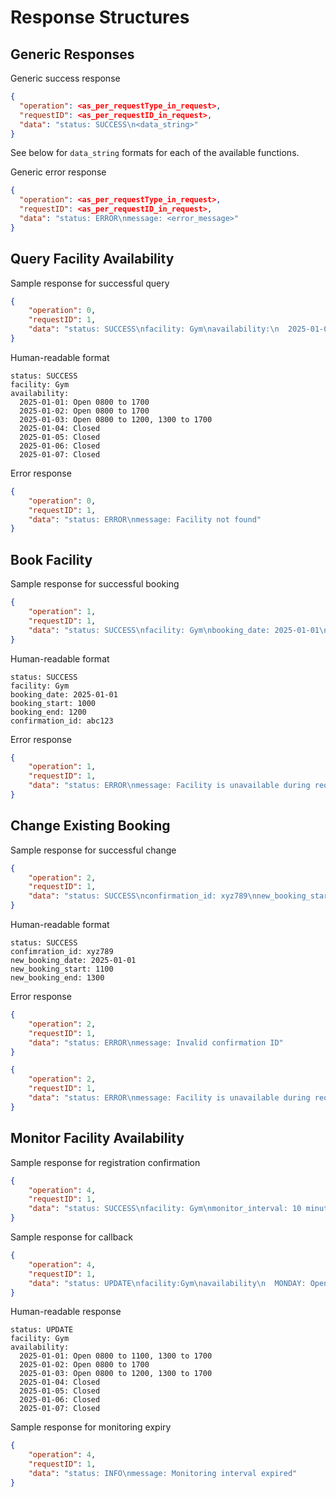 # Response Structures
## Generic Responses

Generic success response
```json
{
  "operation": <as_per_requestType_in_request>,
  "requestID": <as_per_requestID_in_request>,
  "data": "status: SUCCESS\n<data_string>"
}
```
See below for `data_string` formats for each of the available functions.

Generic error response
```json
{
  "operation": <as_per_requestType_in_request>,
  "requestID": <as_per_requestID_in_request>,
  "data": "status: ERROR\nmessage: <error_message>"
}
```

## Query Facility Availability

Sample response for successful query
```json
{
	"operation": 0,
	"requestID": 1,
	"data": "status: SUCCESS\nfacility: Gym\navailability:\n  2025-01-01: Open 0800 to 1700\n  2025-01-02: Open 0800 to 1700\n  2025-01-03: Open 0800 to 1200, 1300 to 1700\n  2025-01-04: Closed\n  2025-01-05: Closed\n  2025-01-06: Closed\n  2025-01-07: Closed"
}
```

Human-readable format
```
status: SUCCESS
facility: Gym
availability:
  2025-01-01: Open 0800 to 1700
  2025-01-02: Open 0800 to 1700
  2025-01-03: Open 0800 to 1200, 1300 to 1700
  2025-01-04: Closed
  2025-01-05: Closed
  2025-01-06: Closed
  2025-01-07: Closed
```

Error response
```json
{
	"operation": 0,
	"requestID": 1,
	"data": "status: ERROR\nmessage: Facility not found"
}
```

## Book Facility

Sample response for successful booking
```json
{
	"operation": 1,
	"requestID": 1,
	"data": "status: SUCCESS\nfacility: Gym\nbooking_date: 2025-01-01\nbooking_start: 1000\nbooking_end: 1200\nconfirmation_id: abc123"
}
```

Human-readable format
```
status: SUCCESS
facility: Gym
booking_date: 2025-01-01
booking_start: 1000
booking_end: 1200
confirmation_id: abc123
```

Error response
```json
{
	"operation": 1,
	"requestID": 1,
	"data": "status: ERROR\nmessage: Facility is unavailable during requested period."
}
```

## Change Existing Booking

Sample response for successful change
```json
{
	"operation": 2,
	"requestID": 1,
	"data": "status: SUCCESS\nconfirmation_id: xyz789\nnew_booking_start: 1100\nnew_booking_end: 1300"
}
```

Human-readable format
```
status: SUCCESS
confimration_id: xyz789
new_booking_date: 2025-01-01
new_booking_start: 1100
new_booking_end: 1300
```

Error response
```json
{
	"operation": 2,
	"requestID": 1,
	"data": "status: ERROR\nmessage: Invalid confirmation ID"
}
```

```json
{
	"operation": 2,
	"requestID": 1,
	"data": "status: ERROR\nmessage: Facility is unavailable during requested period"
}
```
## Monitor Facility Availability

Sample response for registration confirmation
```json
{
	"operation": 4,
	"requestID": 1,
	"data": "status: SUCCESS\nfacility: Gym\nmonitor_interval: 10 minutes\nmessage: Monitoring started"
}
```

Sample response for callback
```json
{
	"operation": 4,
	"requestID": 1,
	"data": "status: UPDATE\nfacility:Gym\navailability\n  MONDAY: Open 0800 to 1100, 1300 to 1700\n  TUESDAY: Open 0800 to 1700\n  WEDNESDAY: Open 0800 to 1200, 1300 to 1700\n  THURSDAY: Closed\n  FRIDAY: Closed\n  SATURDAY: Closed\n  SUNDAY: Closed"
}
```

Human-readable response
```
status: UPDATE
facility: Gym
availability:
  2025-01-01: Open 0800 to 1100, 1300 to 1700
  2025-01-02: Open 0800 to 1700
  2025-01-03: Open 0800 to 1200, 1300 to 1700
  2025-01-04: Closed
  2025-01-05: Closed
  2025-01-06: Closed
  2025-01-07: Closed
```

Sample response for monitoring expiry
```json
{
	"operation": 4,
	"requestID": 1,
	"data": "status: INFO\nmessage: Monitoring interval expired"
}
```
